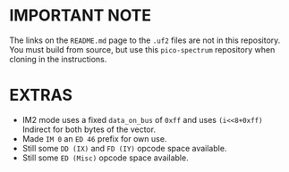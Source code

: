 IMPORTANT NOTE
=

The links on the `README.md` page to the `.uf2` files are not in this repository. You must build from source,
but use this `pico-spectrum` repository when cloning in the instructions.

EXTRAS
=

  * IM2 mode uses a fixed `data_on_bus` of `0xff` and uses `(i<<8+0xff)` Indirect for both bytes of the vector.
  * Made `IM 0` an `ED 46` prefix for own use.
  * Still some `DD (IX)` and `FD (IY)` opcode space available.
  * Still some `ED (Misc)` opcode space available.
